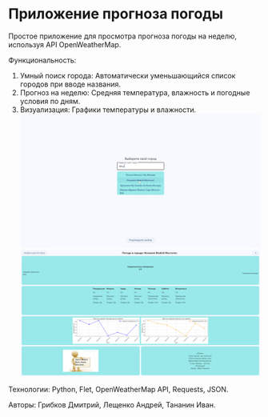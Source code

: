 # Приложение прогноза погоды
Простое приложение для просмотра прогноза погоды на неделю, используя API OpenWeatherMap.
 
 Функциональность:
1) Умный поиск города: Автоматически уменьшающийся список городов при вводе названия.
2) Прогноз на неделю: Средняя температура, влажность и погодные условия по дням.
3) Визуализация: Графики температуры и влажности.
   ![Первое окно приложения](images/1.png)
   ![Второе окно приложения](images/2.png)
   
 Технологии: Python, Flet, OpenWeatherMap API, Requests, JSON.

 Авторы: Грибков Дмитрий, Лещенко Андрей, Тананин Иван.
